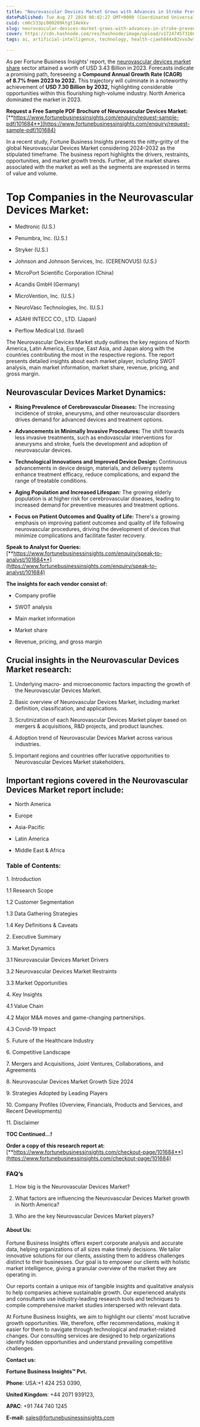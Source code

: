 ```yaml
---
title: "Neurovascular Devices Market Grows with Advances in Stroke Prevention and Treatment"
datePublished: Tue Aug 27 2024 08:02:27 GMT+0000 (Coordinated Universal Time)
cuid: cm0c533pi000209ktgt14ekkv
slug: neurovascular-devices-market-grows-with-advances-in-stroke-prevention-and-treatment
cover: https://cdn.hashnode.com/res/hashnode/image/upload/v1724745731609/99c1785e-6224-4800-afec-51cdc4b8592c.png
tags: ai, artificial-intelligence, technology, health-cjaeh844x02vvo3wtj5r2s75q, healthcare

---
```


As per Fortune Business Insights’ report, the [neurovascular devices market share](https://www.fortunebusinessinsights.com/industry-reports/neurovascular-devices-interventional-neurology-market-101684) sector attained a worth of USD 3.43 Billion in 2023. Forecasts indicate a promising path, foreseeing a **Compound Annual Growth Rate (CAGR) of 8.7% from 2023 to 2032.** This trajectory will culminate in a noteworthy achievement of **USD 7.30 Billion by 2032,** highlighting considerable opportunities within this flourishing high-volume industry. North America dominated the market in 2023.

**Request a Free Sample PDF Brochure of Neurovascular Devices Market:** [**https://www.fortunebusinessinsights.com/enquiry/request-sample-pdf/101684**](https://www.fortunebusinessinsights.com/enquiry/request-sample-pdf/101684)

In a recent study, Fortune Business Insights presents the nitty-gritty of the global Neurovascular Devices Market considering 2024–2032 as the stipulated timeframe. The business report highlights the drivers, restraints, opportunities, and market growth trends. Further, all the market shares associated with the market as well as the segments are expressed in terms of value and volume.

# **Top Companies in the Neurovascular Devices Market:**

* Medtronic (U.S.)
    
* Penumbra, Inc. (U.S.)
    
* Stryker (U.S.)
    
* Johnson and Johnson Services, Inc. (CERENOVUS) (U.S.)
    
* MicroPort Scientific Corporation (China)
    
* Acandis GmbH (Germany)
    
* MicroVention, Inc. (U.S.)
    
* NeuroVasc Technologies, Inc. (U.S.)
    
* ASAHI INTECC CO., LTD. (Japan)
    
* Perflow Medical Ltd. (Israel)
    

The Neurovascular Devices Market study outlines the key regions of North America, Latin America, Europe, East Asia, and Japan along with the countries contributing the most in the respective regions. The report presents detailed insights about each market player, including SWOT analysis, main market information, market share, revenue, pricing, and gross margin.

## Neurovascular Devices Market **Dynamics**:

* **Rising Prevalence of Cerebrovascular Diseases:** The increasing incidence of stroke, aneurysms, and other neurovascular disorders drives demand for advanced devices and treatment options.
    
* **Advancements in Minimally Invasive Procedures:** The shift towards less invasive treatments, such as endovascular interventions for aneurysms and stroke, fuels the development and adoption of neurovascular devices.
    
* **Technological Innovations and Improved Device Design:** Continuous advancements in device design, materials, and delivery systems enhance treatment efficacy, reduce complications, and expand the range of treatable conditions.
    
* **Aging Population and Increased Lifespan:** The growing elderly population is at higher risk for cerebrovascular diseases, leading to increased demand for preventive measures and treatment options.
    
* **Focus on Patient Outcomes and Quality of Life:** There's a growing emphasis on improving patient outcomes and quality of life following neurovascular procedures, driving the development of devices that minimize complications and facilitate faster recovery.
    

**Speak to Analyst for Queries:** [**https://www.fortunebusinessinsights.com/enquiry/speak-to-analyst/101684**](https://www.fortunebusinessinsights.com/enquiry/speak-to-analyst/101684)

**The insights for each vendor consist of:**

* Company profile
    
* SWOT analysis
    
* Main market information
    
* Market share
    
* Revenue, pricing, and gross margin
    

## **Crucial insights in the Neurovascular Devices Market research:**

1. Underlying macro- and microeconomic factors impacting the growth of the Neurovascular Devices Market.
    
2. Basic overview of Neurovascular Devices Market, including market definition, classification, and applications.
    
3. Scrutinization of each Neurovascular Devices Market player based on mergers & acquisitions, R&D projects, and product launches.
    
4. Adoption trend of Neurovascular Devices Market across various industries.
    
5. Important regions and countries offer lucrative opportunities to Neurovascular Devices Market stakeholders.
    

## **Important regions covered in the Neurovascular Devices Market report include:**

* North America
    
* Europe
    
* Asia-Pacific
    
* Latin America
    
* Middle East & Africa
    

### **Table of Contents:**

1\. Introduction

1.1 Research Scope

1.2 Customer Segmentation

1.3 Data Gathering Strategies

1.4 Key Definitions & Caveats

2\. Executive Summary

3\. Market Dynamics

3.1 Neurovascular Devices Market Drivers

3.2 Neurovascular Devices Market Restraints

3.3 Market Opportunities

4\. Key Insights

4.1 Value Chain

4.2 Major M&A moves and game-changing partnerships.

4.3 Covid-19 Impact

5\. Future of the Healthcare Industry

6\. Competitive Landscape

7\. Mergers and Acquisitions, Joint Ventures, Collaborations, and Agreements

8\. Neurovascular Devices Market Growth Size 2024

9\. Strategies Adopted by Leading Players

10\. Company Profiles (Overview, Financials, Products and Services, and Recent Developments)

11\. Disclaimer

**TOC Continued…!**

**Order a copy of this research report at:** [**https://www.fortunebusinessinsights.com/checkout-page/101684**](https://www.fortunebusinessinsights.com/checkout-page/101684)

### **FAQ’s**

1. How big is the Neurovascular Devices Market?
    
2. What factors are influencing the Neurovascular Devices Market growth in North America?
    
3. Who are the key Neurovascular Devices Market players?
    

#### **About Us:**

Fortune Business Insights offers expert corporate analysis and accurate data, helping organizations of all sizes make timely decisions. We tailor innovative solutions for our clients, assisting them to address challenges distinct to their businesses. Our goal is to empower our clients with holistic market intelligence, giving a granular overview of the market they are operating in.

Our reports contain a unique mix of tangible insights and qualitative analysis to help companies achieve sustainable growth. Our experienced analysts and consultants use industry-leading research tools and techniques to compile comprehensive market studies interspersed with relevant data.

At Fortune Business Insights, we aim to highlight our clients' most lucrative growth opportunities. We, therefore, offer recommendations, making it easier for them to navigate through technological and market-related changes. Our consulting services are designed to help organizations identify hidden opportunities and understand prevailing competitive challenges.

**Contact us:**

**Fortune Business Insights™ Pvt.**

**Phone**: USA:+1 424 253 0390,

**United Kingdom**: +44 2071 939123,

**APAC**: +91 744 740 1245

**E-mail:** [sales@fortunebusinessinsights.com](mailto:sales@fortunebusinessinsights.com)